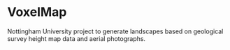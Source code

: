 # VoxelMap

Nottingham University project to generate landscapes based on geological survey height map data and aerial photographs.
